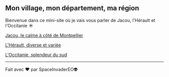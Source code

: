 ## Mon village, mon département, ma région

Bienvenue dans ce mini-site où je vais vous parler de Jacou, l'Hérault et l'Occitanie ☀️

[Jacou, le calme à côté de Montpellier](./ma-ville.md)

[L'Hérault, diverse et variée](./mon-departement.md)

[L'Occitanie, splendeur du sud](./ma-region.md)

---

Fait avec ❤️ par SpaceInvaderEO👽

